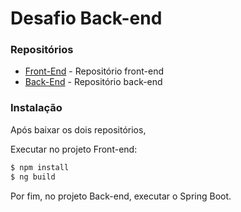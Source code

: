 # Desafio Back-end

### Repositórios
* [Front-End] - Repositório front-end
* [Back-End] - Repositório back-end

### Instalação
Após baixar os dois repositórios,

Executar no projeto Front-end:
```sh
$ npm install
$ ng build
```
Por fim, no projeto Back-end, executar o Spring Boot.

   [Front-End]: <https://github.com/phbritoo/Cielo-front-end>
   [Back-End]: <https://github.com/phbritoo/Cielo-back-end>


